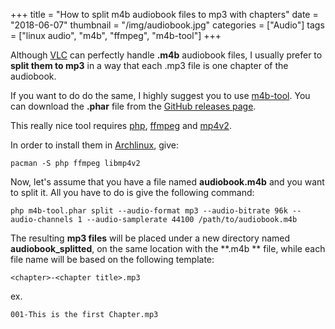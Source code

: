 +++
title = "How to split m4b audiobook files to mp3 with chapters"
date =  "2018-06-07"
thumbnail = "/img/audiobook.jpg"
categories = ["Audio"]
tags = ["linux audio", "m4b", "ffmpeg", "m4b-tool"]
+++

Although [VLC](https://www.videolan.org/vlc/index.html) can perfectly handle **.m4b**  audiobook files, I usually prefer to **split them to mp3** in a way that each .mp3 file is one chapter of the audiobook.

If you want to do do the same, I highly suggest you to use [m4b-tool](https://github.com/sandreas/m4b-tool). You can download the **.phar** file from the [GitHub releases page](https://github.com/sandreas/m4b-tool/releases).

This really nice tool requires [php](http://php.net/), [ffmpeg](https://www.ffmpeg.org/) and [mp4v2](https://code.google.com/archive/p/mp4v2/).

In order to install them in [Archlinux](https://archlinux.org), give:

	pacman -S php ffmpeg libmp4v2

Now, let's assume that you have a file named **audiobook.m4b** and you want to split it. All you have to do is give the following command:

	php m4b-tool.phar split --audio-format mp3 --audio-bitrate 96k --audio-channels 1 --audio-samplerate 44100 /path/to/audiobook.m4b	

The resulting **mp3 files** will be placed under a new directory named **audiobook_splitted**, on the same location with the **.m4b ** file, while each file name will be based on the following template:

	<chapter>-<chapter title>.mp3

ex.

	001-This is the first Chapter.mp3	


